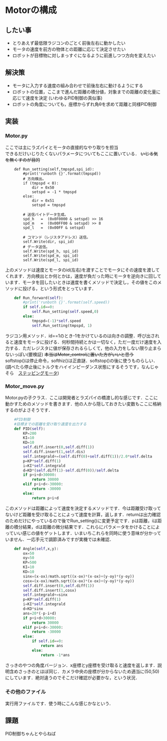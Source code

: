 # Motorの構成
## したい事
- とりあえず最低限ラジコンのごとく前後左右に動かしたい
- モータの速度を前方の物体との距離に応じて決定させたい
- ロボットが目標物に対しまっすぐになるように前進しつつ方向を変えたい
## 解決策
* モータに入力する速度の組み合わせで前後左右に動けるようにする
* ロボットの位置，ここまで進んだ距離の積分値，対象までの距離の変化量に応じて速度を決定 (いわゆるPID制御の真似事)
* ロボットの角度についても，座標からずれ角&theta;を求めて距離と同様PID制御
## 実装

### Motor.py
ここでは主にラズパイとモータの直接的なやり取りを担当  
できるだけいじりたくないパラメータについてもここに置いている．
~~いじる気を無くすのが目的~~  
``` Python: Motor.py
    def Run_setting(self,tmpspd,spi_id):
        #print('runboth {}'.format(tmpspd))
        # 方向検出。
        if (tmpspd < 0):
            dir = 0x50
            setspd = -1 * tmpspd
        else:
            dir = 0x51
            setspd = tmpspd

        # 送信バイトデータ生成。
        spd_h   =  (0x0F0000 & setspd) >> 16
        spd_m   =  (0x00FF00 & setspd) >> 8
        spd_l   =  (0x00FF & setspd)

        # コマンド（レジスタアドレス）送信。
        self.Write(dir, spi_id)
        # データ送信。
        self.Write(spd_h, spi_id)
        self.Write(spd_m, spi_id)
        self.Write(spd_l, spi_id)
```
上のメソッドは速度とモータのid(左右)を渡すことでモータにその速度を渡してくれます．方向検出とか何とかは，速度が負だった時にモータを逆向きに回しています．モータを回したいときは速度を書くメソッドで決定し，その値をこのメソッドに投げる，という形式をとっています．

```Python:Motor.py
    def Run_forward(self):
        #print('runboth {}'.format(self.speed))
        if self.id==0:
            self.Run_setting(self.speed,0)
        else:
            tmpspd=(-1)*self.speed
            self.Run_setting(tmpspd, 1)
```
ラジコン用メソッド．id==1のとき-1をかけているのは向きの調整．呼び出されると速度をモータに投げる．何秒間持続とかは一切なく，ただ一度だけ速度を入力する．ただレジスタに値が保存されるらしくて，他の入力をしない限り止まらないっぽい(要検証)
~~本当はMotor_controlに置いた方がいいと思う~~  
softstop()は停止命令，softhiz()は正直謎．softstop()の後に使うものらしい．(調べたら停止後にトルクをハイインピーダンス状態にするそうです，なんじゃそら　[ステッピングモータ](http://www.ne.jp/asahi/o-family/extdisk/L6470/L6470_Rev7_DSJP.pdf))

### Motor_move.py
Motor.pyの子クラス．ここは開発者とラズパイの橋渡し的な感じです．ここに動かすためのメソッドを書きます．他の人から隠しておきたい変数もここに格納するのがよさそうです．
``` Python:Motor_move.py
    #PID制御
    #目標までの距離を受け取り速度を出力する
    def PID(self):
        KP=200
        KI=10
        KD=10
        self.diff.insert(0,self.diff(1))
        self.diff.insert(1,self.dis)
        self.integrald+=(self.diff(0)+self.diff(1))/2.0*self.delta
        p=KP*self.diff(1)
        i=KI*self.integrald
        d=KD*(self.diff(1)-self.diff(0))/self.delta
        if p+i+d>30000:
            return 30000
        elif p+i+d<-30000:
            return -30000
        else:
            return p+i+d
```
このメソッドは距離によって速度を決定するメソッドです．今は距離受け取ってないけど距離を受け取ることによって速度を計算，返します．returnは出力確認のためだけにやっているので後でRun_setting()に変更予定です．pは距離，iは距離の積分結果，dは距離の微分結果です．これらにパラメータをかけることによっていい感じの値をゲットします．いまいちこれらを同時に使う意味が分かっていません．一応手元で調節済みですが実機では未確認．

```Python:Motor_move.py
    def Angle(self,x,y):
        ox=50
        oy=50
        KP=500
        KI=10
        KD=10
        sinx=(x-ox)/math.sqrt((x-ox)*(x-ox)+(y-oy)*(y-oy))
        cosx=(x-ox)/math.sqrt((x-ox)*(x-ox)+(y-oy)*(y-oy))
        self.diff.insert(0,self.diff(1))
        self.diff.insert(1,cosx)
        self.integrald+=sinx
        p=KP*self.diff(1)
        i=KI*self.integrald
        d=KD*sinx
        ans=20*(-p-i+d)
        if p+i+d>30000:
            return 30000
        elif p+i+d<-30000:
            return -30000
        else:
            if self.id==0:
                return ans
            else:
                return -1*ans
```
さっきのやつの角度バージョン．x座標とy座標を受け取ると速度を返します．説明含めさっきのとほぼ同じ．カメラ中央の座標が分からないため適当に(50,50)にしています．絶対違うのでそこだけ確認が必要かな，という状況．

### その他のファイル
実行用ファイルです．使う時にこんな感じかなという．

## 課題
PID制御ちゃんとやらねば

